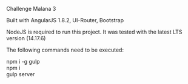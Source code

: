 Challenge Malana 3

Built with AngularJS 1.8.2, UI-Router, Bootstrap

NodeJS is required to run this project. It was tested with the latest LTS version (14.17.6)

The following commands need to be executed:

npm i -g gulp<br>
npm i<br>
gulp server
